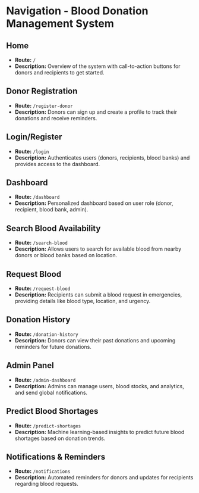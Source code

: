 # Navigation - Blood Donation Management System

## Home
- **Route:** `/`
- **Description:** Overview of the system with call-to-action buttons for donors and recipients to get started.

## Donor Registration
- **Route:** `/register-donor`
- **Description:** Donors can sign up and create a profile to track their donations and receive reminders.

## Login/Register
- **Route:** `/login`
- **Description:** Authenticates users (donors, recipients, blood banks) and provides access to the dashboard.

## Dashboard
- **Route:** `/dashboard`
- **Description:** Personalized dashboard based on user role (donor, recipient, blood bank, admin).

## Search Blood Availability
- **Route:** `/search-blood`
- **Description:** Allows users to search for available blood from nearby donors or blood banks based on location.

## Request Blood
- **Route:** `/request-blood`
- **Description:** Recipients can submit a blood request in emergencies, providing details like blood type, location, and urgency.

## Donation History
- **Route:** `/donation-history`
- **Description:** Donors can view their past donations and upcoming reminders for future donations.

## Admin Panel
- **Route:** `/admin-dashboard`
- **Description:** Admins can manage users, blood stocks, and analytics, and send global notifications.

## Predict Blood Shortages
- **Route:** `/predict-shortages`
- **Description:** Machine learning-based insights to predict future blood shortages based on donation trends.

## Notifications & Reminders
- **Route:** `/notifications`
- **Description:** Automated reminders for donors and updates for recipients regarding blood requests.
